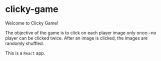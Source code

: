 # clicky-game

Welcome to Clicky Game! 

The objective of the game is to click on each player image only once--no player can be clicked twice. After an image is clicked, the images are randomly shuffled.

This is a `React` app.